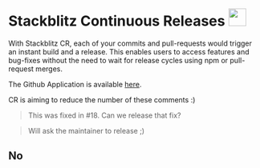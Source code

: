 # Stackblitz Continuous Releases <img src="https://emoji.slack-edge.com/TFHDVN56F/stackblitz/fd010078dcccebca.png" width="35" />

With Stackblitz CR, each of your commits and pull-requests would trigger an instant build and a release. This enables users to access features and bug-fixes without the need to wait for release cycles using npm or pull-request merges. 

The Github Application is available [here](https://github.com/apps/stackblitz-cr).

CR is aiming to reduce the number of these comments :) 

> This was fixed in #18. Can we release that fix?

> Will ask the maintainer to release ;)

## No 
